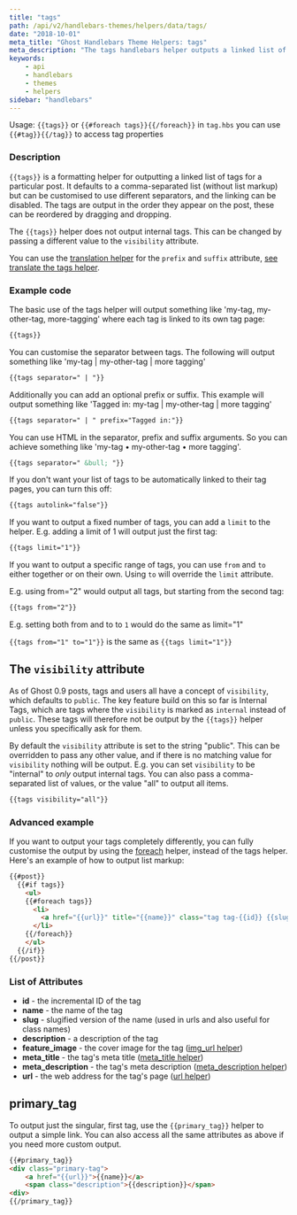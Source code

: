 ```yaml
---
title: "tags"
path: /api/v2/handlebars-themes/helpers/data/tags/
date: "2018-10-01"
meta_title: "Ghost Handlebars Theme Helpers: tags"
meta_description: "The tags handlebars helper outputs a linked list of tags for a particular post. Read more about Ghost themes!"
keywords:
    - api
    - handlebars
    - themes
    - helpers
sidebar: "handlebars"
---
```


Usage: `{{tags}}` or `{{#foreach tags}}{{/foreach}}` in `tag.hbs` you can use `{{#tag}}{{/tag}}` to access tag properties

### Description

`{{tags}}` is a formatting helper for outputting a linked list of tags for a particular post. It defaults to a comma-separated list (without list markup) but can be customised to use different separators, and the linking can be disabled. The tags are output in the order they appear on the post, these can be reordered by dragging and dropping.

The `{{tags}}` helper does not output internal tags. This can be changed by passing a different value to the `visibility` attribute.

You can use the [translation helper](/docs/t) for the `prefix` and `suffix` attribute, [see translate the tags helper](/docs/i18n#section-usage-of-subexpressions-and-translations).

### Example code

The basic use of the tags helper will output something like 'my-tag, my-other-tag, more-tagging' where each tag is linked to its own tag page:

```html
{{tags}}
```

You can customise the separator between tags. The following will output something like 'my-tag | my-other-tag | more tagging'

```html
{{tags separator=" | "}}
```

Additionally you can add an optional prefix or suffix. This example will output something like 'Tagged in: my-tag | my-other-tag | more tagging'

```html
{{tags separator=" | " prefix="Tagged in:"}}
```

You can use HTML in the separator, prefix and suffix arguments. So you can achieve something like 'my-tag • my-other-tag • more tagging'.

```html
{{tags separator=" &bull; "}}
```

If you don't want your list of tags to be automatically linked to their tag pages, you can turn this off:

```html
{{tags autolink="false"}}
```

If you want to output a fixed number of tags, you can add a `limit` to the helper. E.g. adding a limit of 1 will output just the first tag:

```html
{{tags limit="1"}}
```

If you want to output a specific range of tags, you can use `from` and `to` either together or on their own. Using `to` will override the `limit` attribute.

E.g. using from="2" would output all tags, but starting from the second tag:

```html
{{tags from="2"}}
```

E.g. setting both from and to to `1` would do the same as limit="1"

`{{tags from="1" to="1"}}` is the same as `{{tags limit="1"}}`


## The `visibility` attribute

As of Ghost 0.9 posts, tags and users all have a concept of `visibility`, which defaults to `public`. The key feature build on this so far is Internal Tags, which are tags where the `visibility` is marked as `internal` instead of `public`. These tags will therefore not be output by the `{{tags}}` helper unless you specifically ask for them.

By default the `visibility` attribute is set to the string "public". This can be overridden to pass any other value, and if there is no matching value for `visibility` nothing will be output. E.g. you can set `visibility` to be "internal" to _only_ output internal tags. You can also pass a comma-separated list of values, or the value "all" to output all items.

```html
{{tags visibility="all"}}
```

### Advanced example

If you want to output your tags completely differently, you can fully customise the output by using the [foreach](doc:foreach) helper, instead of the tags helper. Here's an example of how to output list markup:

```html
{{#post}}
  {{#if tags}}
    <ul>
    {{#foreach tags}}
      <li>
        <a href="{{url}}" title="{{name}}" class="tag tag-{{id}} {{slug}}">{{name}}</a>
      </li>
    {{/foreach}}
    </ul>
  {{/if}}
{{/post}}
```

### List of Attributes

* **id** - the incremental ID of the tag
* **name** - the name of the tag
* **slug** - slugified version of the name (used in urls and also useful for class names)
* **description** - a description of the tag
* **feature_image** - the cover image for the tag ([img_url helper](doc:img_url))
* **meta_title** - the tag's meta title  ([meta_title helper](doc:meta_title))
* **meta_description** - the tag's meta description ([meta_description helper](doc:meta_description))
* **url** - the web address for the tag's page ([url helper](doc:url))


## primary_tag

To output just the singular, first tag, use the `{{primary_tag}}` helper to output a simple link. You can also access all the same attributes as above if you need more custom output.

```html
{{#primary_tag}}
<div class="primary-tag">
    <a href="{{url}}">{{name}}</a>
    <span class="description">{{description}}</span>
<div>
{{/primary_tag}}
```
